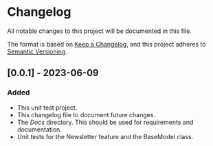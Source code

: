 ﻿# Changelog

All notable changes to this project will be documented in this file.

The format is based on [Keep a Changelog](https://keepachangelog.com/en/1.0.0/),
and this project adheres to [Semantic Versioning](https://semver.org/spec/v2.0.0.html).

## [0.0.1] - 2023-06-09
### Added
- This unit test project.
- This changelog file to document future changes.
- The _Docs_ directory. This should be used for requirements and documentation.
- Unit tests for the Newsletter feature and the BaseModel class.